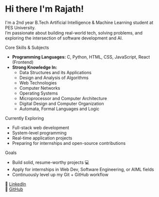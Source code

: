 # Hi there  I'm Rajath!

 I'm a 2nd year B.Tech Artificial Intelligence & Machine Learning student at PES University.  
I’m passionate about building real-world tech, solving problems, and exploring the intersection of software development and AI.

 Core Skills & Subjects
- **Programming Languages:** C, Python, HTML, CSS, JavaScript, React (Frontend)
- **Strong Knowledge In:**  
  - Data Structures and its Applications  
  - Design and Analysis of Algorithms  
  - Web Technologies  
  - Computer Networks  
  - Operating Systems  
  - Microprocessor and Computer Architecture  
  - Digital Design and Computer Organization  
  - Automata, Formal Languages and Logic

 Currently Exploring
- Full-stack web development
- System-level programming
- Real-time application projects
- Preparing for internships and open-source contributions

 Goals
- Build solid, resume-worthy projects 💻  
- Apply for internships in Web Dev, Software Engineering, or AIML fields  
- Continuously level up my Git + GitHub workflow  

🔗 [LinkedIn](https://www.linkedin.com/in/rajath-g-2193a4323/)  
🔗 [GitHub](https://github.com/Rj-og)


